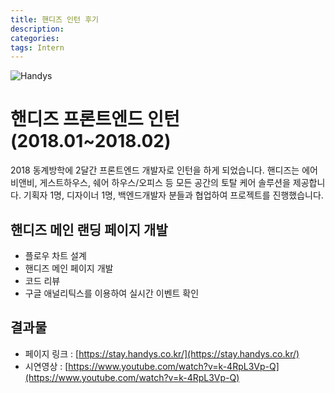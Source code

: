 ```yaml
---
title: 핸디즈 인턴 후기
description: 
categories: 
tags: Intern
---
```


![Handys](http://handys.co.kr/static/img/web/handys_img.png)

# 핸디즈 프론트엔드 인턴 (2018.01~2018.02)

2018 동계방학에 2달간 프론트엔드 개발자로 인턴을 하게 되었습니다.
핸디즈는 에어비앤비, 게스트하우스, 쉐어 하우스/오피스 등 모든 공간의 토탈 케어 솔루션을 제공합니다.
기획자 1명, 디자이너 1명, 백엔드개발자 분들과 협업하여 프로젝트를 진행했습니다.

## 핸디즈 메인 랜딩 페이지 개발

* 플로우 차트 설계
* 핸디즈 메인 페이지 개발
* 코드 리뷰
* 구글 애널리틱스를 이용하여 실시간 이벤트 확인

## 결과물

* 페이지 링크 : [https://stay.handys.co.kr/](https://stay.handys.co.kr/)
* 시연영상 : [https://www.youtube.com/watch?v=k-4RpL3Vp-Q](https://www.youtube.com/watch?v=k-4RpL3Vp-Q)